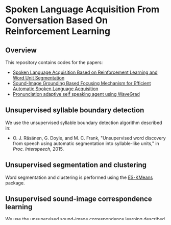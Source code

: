 Spoken Language Acquisition From Conversation Based On Reinforcement Learning
=====================================================



Overview
--------
This repository contains codes for the papers:

- [Spoken Language Acquisition Based on Reinforcement Learning and Word Unit Segmentation](https://ieeexplore.ieee.org/abstract/document/9053326)
- [Sound-Image Grounding Based Focusing Mechanism for Efficient Automatic Spoken Language Acquisition](http://www.interspeech2020.org/uploadfile/pdf/Thu-2-4-4.pdf)
- [Pronunciation adaptive self speaking agent using WaveGrad](https://aaai-sas-2022.github.io/)


Unsupervised syllable boundary detection
----------------------------------------
We use the unsupervised syllable boundary detection algorithm described in:

- O. J. Räsänen, G. Doyle, and M. C. Frank, "Unsupervised word discovery from
  speech using automatic segmentation into syllable-like units," in *Proc.
  Interspeech*, 2015.


Unsupervised segmentation and clustering
----------------------------------------
Word segmentation and clustering is performed using the
[ES-KMeans](https://github.com/kamperh/eskmeans/tree/master/eskmeans) package. 


Unsupervised sound-image correspondence learning
------------------------------------------------
We use the unsupervised sound-image correspondence learning described in:

- D. Harwath, A. Torralba, and J. Glass,
  "Unsupervised learning of spoken language with visual context," in *Proc. NIPS*, 2016.


Self-supervised pronunciation adaptation
----------------------------------------
As the agent's speech organ, we use the neural vocoder described in:

- N. Chen and Y. Zhang and H. Zen and R. J. Weiss and M. Norouzi and W. Chan,
  "WaveGrad: Estimating Gradients for Waveform Generation," in *Proc. ICLR*, 2021.

For implementation, we use the [wavegrad](https://github.com/lmnt-com/wavegrad) package.


Dependencies
------------
- [Python](https://www.python.org/)
- [Matlab](https://www.mathworks.com/): Used for syllable boundary detection.


About Author
-------------
- [Shinozaki Lab Tokyo Tech](http://www.ts.ip.titech.ac.jp/)

Usage
-----
Create your combined_sounds.wav from your own data (optional)
```
cd scripts
python prep_combine_wavs.py --path=PATH_TO_RAW_AUDIOS_FOLDER
```
Run main script for 3D homing task
```
cd egs
bash run.bash DATA_NAME(arbitrary) MAX_K
```
Run main script for food task
```
conda env create -f=spolacq.yml
conda activate spolacq
cd egs
sh runfood.sh DATA_DIR_NAME(arbitrary)
```
Run main script for food task with WaveGrad speech organ-based agent
```
conda env create -f=spolacq.yml
conda activate spolacq
cd egs
sh runwavegrad.sh DATA_DIR_NAME(arbitrary)
```
If you are having [trouble with building box2d-py](https://github.com/openai/gym/issues/218), please try
```
sudo apt install xvfb xorg-dev libsdl2-dev swig cmake
```

License
-------
Copyright (C) 2020, 2021 Shinozaki Lab Tokyo Tech

This program is free software: you can redistribute it and/or modify  
it under the terms of the GNU General Public License as published by  
the Free Software Foundation, either version 3 of the License, or  
(at your option) any later version.

This program is distributed in the hope that it will be useful,  
but WITHOUT ANY WARRANTY; without even the implied warranty of  
MERCHANTABILITY or FITNESS FOR A PARTICULAR PURPOSE.  See the  
GNU General Public License for more details.

You should have received a copy of the GNU General Public License  
along with this program.  If not, see <https://www.gnu.org/licenses/>.


The following programs are APIs for [ES-KMeans](https://github.com/kamperh/eskmeans/tree/master/eskmeans).  
We have copied and modified some of the code available at
https://github.com/kamperh/eskmeans,  
which is released under GNU General Public License version 3.

- [exercises/exercise1.ipynb](exercises/exercise1.ipynb)
- [scripts/mfcc_downsampling.py](scripts/mfcc_downsampling.py)
- [tools/syllables/get_landmarks.py](tools/syllables/get_landmarks.py)
- [tools/syllables/get_seglist_from_landmarks.py](tools/syllables/get_seglist_from_landmarks.py)
- [utils/eskmeans_api.py](utils/eskmeans_api.py)